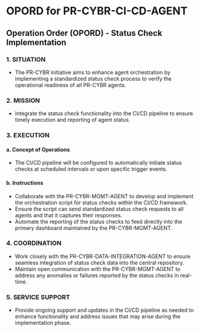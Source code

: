 # OPORD for PR-CYBR-CI-CD-AGENT

## Operation Order (OPORD) - Status Check Implementation

### 1. SITUATION
   - The PR-CYBR initiative aims to enhance agent orchestration by implementing a standardized status check process to verify the operational readiness of all PR-CYBR agents.

### 2. MISSION
   - Integrate the status check functionality into the CI/CD pipeline to ensure timely execution and reporting of agent status.

### 3. EXECUTION
#### a. Concept of Operations
   - The CI/CD pipeline will be configured to automatically initiate status checks at scheduled intervals or upon specific trigger events.

#### b. Instructions
   - Collaborate with the PR-CYBR-MGMT-AGENT to develop and implement the orchestration script for status checks within the CI/CD framework.
   - Ensure the script can send standardized status check requests to all agents and that it captures their responses.
   - Automate the reporting of the status checks to feed directly into the primary dashboard maintained by the PR-CYBR-MGMT-AGENT.

### 4. COORDINATION
   - Work closely with the PR-CYBR-DATA-INTEGRATION-AGENT to ensure seamless integration of status check data into the central repository.
   - Maintain open communication with the PR-CYBR-MGMT-AGENT to address any anomalies or failures reported by the status checks in real-time.

### 5. SERVICE SUPPORT
   - Provide ongoing support and updates in the CI/CD pipeline as needed to enhance functionality and address issues that may arise during the implementation phase.
